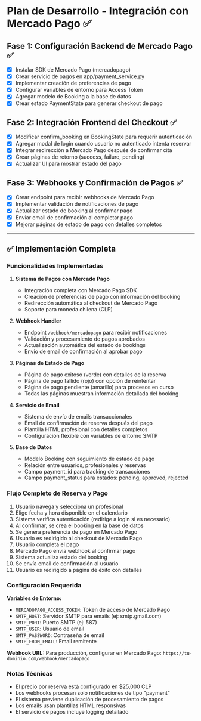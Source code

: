 # Plan de Desarrollo - Integración con Mercado Pago ✅

## Fase 1: Configuración Backend de Mercado Pago ✅
- [x] Instalar SDK de Mercado Pago (mercadopago)
- [x] Crear servicio de pagos en app/payment_service.py
- [x] Implementar creación de preferencias de pago
- [x] Configurar variables de entorno para Access Token
- [x] Agregar modelo de Booking a la base de datos
- [x] Crear estado PaymentState para generar checkout de pago

## Fase 2: Integración Frontend del Checkout ✅
- [x] Modificar confirm_booking en BookingState para requerir autenticación
- [x] Agregar modal de login cuando usuario no autenticado intenta reservar
- [x] Integrar redirección a Mercado Pago después de confirmar cita
- [x] Crear páginas de retorno (success, failure, pending)
- [x] Actualizar UI para mostrar estado del pago

## Fase 3: Webhooks y Confirmación de Pagos ✅
- [x] Crear endpoint para recibir webhooks de Mercado Pago
- [x] Implementar validación de notificaciones de pago
- [x] Actualizar estado de booking al confirmar pago
- [x] Enviar email de confirmación al completar pago
- [x] Mejorar páginas de estado de pago con detalles completos

---

## ✅ Implementación Completa

### Funcionalidades Implementadas

1. **Sistema de Pagos con Mercado Pago**
   - Integración completa con Mercado Pago SDK
   - Creación de preferencias de pago con información del booking
   - Redirección automática al checkout de Mercado Pago
   - Soporte para moneda chilena (CLP)

2. **Webhook Handler**
   - Endpoint `/webhook/mercadopago` para recibir notificaciones
   - Validación y procesamiento de pagos aprobados
   - Actualización automática del estado de bookings
   - Envío de email de confirmación al aprobar pago

3. **Páginas de Estado de Pago**
   - Página de pago exitoso (verde) con detalles de la reserva
   - Página de pago fallido (rojo) con opción de reintentar
   - Página de pago pendiente (amarillo) para procesos en curso
   - Todas las páginas muestran información detallada del booking

4. **Servicio de Email**
   - Sistema de envío de emails transaccionales
   - Email de confirmación de reserva después del pago
   - Plantilla HTML profesional con detalles completos
   - Configuración flexible con variables de entorno SMTP

5. **Base de Datos**
   - Modelo Booking con seguimiento de estado de pago
   - Relación entre usuarios, profesionales y reservas
   - Campo payment_id para tracking de transacciones
   - Campo payment_status para estados: pending, approved, rejected

### Flujo Completo de Reserva y Pago

1. Usuario navega y selecciona un profesional
2. Elige fecha y hora disponible en el calendario
3. Sistema verifica autenticación (redirige a login si es necesario)
4. Al confirmar, se crea el booking en la base de datos
5. Se genera preferencia de pago en Mercado Pago
6. Usuario es redirigido al checkout de Mercado Pago
7. Usuario completa el pago
8. Mercado Pago envía webhook al confirmar pago
9. Sistema actualiza estado del booking
10. Se envía email de confirmación al usuario
11. Usuario es redirigido a página de éxito con detalles

### Configuración Requerida

**Variables de Entorno:**
- `MERCADOPAGO_ACCESS_TOKEN`: Token de acceso de Mercado Pago
- `SMTP_HOST`: Servidor SMTP para emails (ej: smtp.gmail.com)
- `SMTP_PORT`: Puerto SMTP (ej: 587)
- `SMTP_USER`: Usuario de email
- `SMTP_PASSWORD`: Contraseña de email
- `SMTP_FROM_EMAIL`: Email remitente

**Webhook URL:**
Para producción, configurar en Mercado Pago:
`https://tu-dominio.com/webhook/mercadopago`

### Notas Técnicas

- El precio por reserva está configurado en $25,000 CLP
- Los webhooks procesan solo notificaciones de tipo "payment"
- El sistema previene duplicación de procesamiento de pagos
- Los emails usan plantillas HTML responsivas
- El servicio de pagos incluye logging detallado
